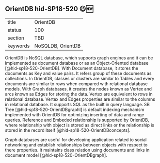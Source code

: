 ## OrientDB hid-SP18-520 :smiley::new:


|          |          |
| -------- | -------- |
| title    | OrientDB |
| status   | 100       |
| section  | TBD      |
| keywords | NoSQLDB, OrientDB      |

OrientDB is NoSQL database, which supports graph engines and it can be 
implemented as document database or as an Object-Oriented database 
[@hid-sp18-520-OrientDB]. With Document database, it stores the documents 
as Key and value pairs. It refers group of these documents as collections. 
In OrientDB, classes or clusters are similar to Tables and every documents 
are similar to rows when compared with relational database models. 
With Graph databases, it creates the nodes known as Vertex and arcs known 
as Edges for storing the data. Vertex are equivalent to rows in relational 
database. Vertex and Edges properties are similar to the columns in 
relational database. It supports SQL as the built in query language. SB Tree
[@hid-sp18-520-OrientDBgraphI] is default indexing mechanism implemented with 
OrientDB for optimizing  inserting of data and range queries.
Reference and Embeded relationship is supported by OrientDB, where 
relationship with object is stored as direct links or the relationship is 
stored in the record itself [@hid-sp18-520-OrientDBconcepts].

Graph databases are useful for developing application related to social 
networking and establish relationships between objects with respect to there 
properties. It maintains class relation using documents and links in document 
model [@hid-sp18-520-OrientDBgraph].
